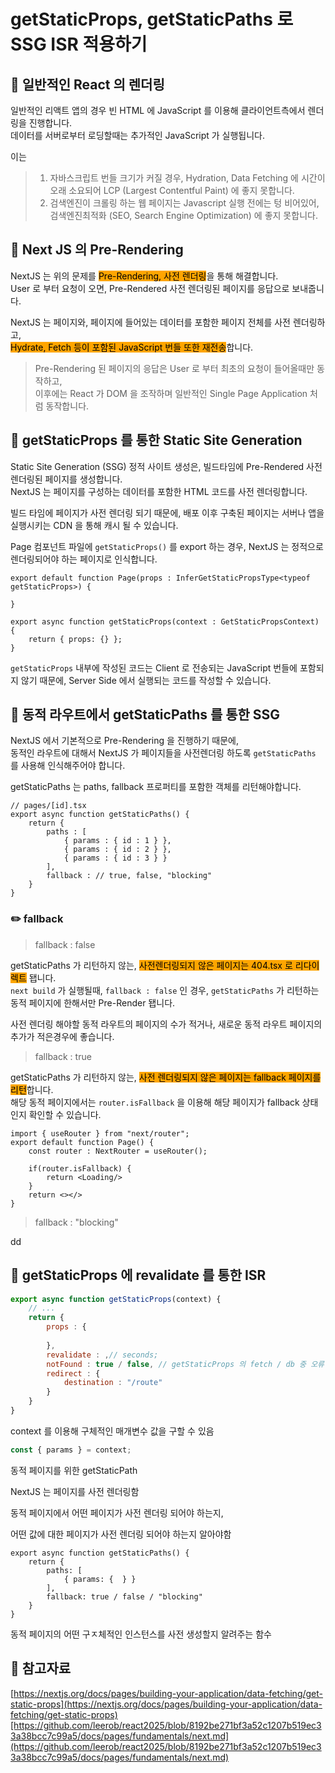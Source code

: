 # getStaticProps, getStaticPaths 로 SSG ISR 적용하기

## 📖 일반적인 React 의 렌더링

일반적인 리액트 앱의 경우 빈 HTML 에 JavaScript 를 이용해 클라이언트측에서 렌더링을 진행합니다.\
데이터를 서버로부터 로딩할때는 추가적인 JavaScript 가 실행됩니다.

이는

> 1. 자바스크립트 번들 크기가 커질 경우, Hydration, Data Fetching 에 시간이 오래 소요되어 LCP (Largest Contentful Paint) 에 좋지 못합니다.
> 2. 검색엔진이 크롤링 하는 웹 페이지는 Javascript 실행 전에는 텅 비어있어, 검색엔진최적화 (SEO, Search Engine Optimization) 에 좋지 못합니다.



## 📖 Next JS 의 Pre-Rendering

NextJS 는 위의 문제를 <mark style="background-color:orange;">Pre-Rendering, 사전 렌더링</mark>을 통해 해결합니다.\
User 로 부터 요청이 오면, Pre-Rendered 사전 렌더링된 페이지를 응답으로 보내줍니다.

NextJS 는 페이지와, 페이지에 들어있는 데이터를 포함한 페이지 전체를 사전 렌더링하고,\
<mark style="background-color:orange;">Hydrate, Fetch 등이 포함된 JavaScript 번들 또한 재전송</mark>합니다.

> Pre-Rendering 된 페이지의 응답은 User 로 부터 최초의 요청이 들어올때만 동작하고,\
> 이후에는 React 가 DOM 을 조작하며 일반적인 Single Page Application 처럼 동작합니다.



## 📖 getStaticProps 를 통한 Static Site Generation

Static Site Generation (SSG) 정적 사이트 생성은, 빌드타임에 Pre-Rendered 사전 렌더링된 페이지를 생성합니다.\
NextJS 는 페이지를 구성하는 데이터를 포함한 HTML 코드를 사전 렌더링합니다.

빌드 타임에 페이지가 사전 렌더링 되기 때문에, 배포 이후 구축된 페이지는 서버나 앱을 실행시키는 CDN 을 통해 캐시 될 수 있습니다.

Page 컴포넌트 파일에 `getStaticProps()` 를 export 하는 경우, NextJS 는 정적으로 렌더링되어야 하는 페이지로 인식합니다.

```tsx
export default function Page(props : InferGetStaticPropsType<typeof getStaticProps>) {

}

export async function getStaticProps(context : GetStaticPropsContext) {
    return { props: {} };
}
```

`getStaticProps` 내부에 작성된 코드는 Client 로 전송되는 JavaScript 번들에 포함되지 않기 때문에, Server Side 에서 실행되는 코드를 작성할 수 있습니다.



## 📖 동적 라우트에서 getStaticPaths 를 통한 SSG

NextJS 에서 기본적으로 Pre-Rendering 을 진행하기 때문에,\
동적인 라우트에 대해서 NextJS 가 페이지들을 사전렌더링 하도록 `getStaticPaths` 를 사용해 인식해주어야 합니다.

getStaticPaths 는 paths, fallback 프로퍼티를 포함한 객체를 리턴해야합니다.

```tsx
// pages/[id].tsx
export async function getStaticPaths() {
    return {
        paths : [
            { params : { id : 1 } },
            { params : { id : 2 } },
            { params : { id : 3 } }
        ],
        fallback : // true, false, "blocking"
    }
}
```

### ✏️ fallback

> fallback : false

getStaticPaths 가 리턴하지 않는, <mark style="background-color:orange;">사전렌더링되지 않은 페이지는 404.tsx 로 리다이렉트</mark> 됍니다.\
`next build` 가 실행될때, `fallback : false` 인 경우, `getStaticPaths` 가 리턴하는 동적 페이지에 한해서만 Pre-Render 됍니다.

사전 렌더링 해야할 동적 라우트의 페이지의 수가 적거나, 새로운 동적 라우트 페이지의 추가가 적은경우에 좋습니다.



> fallback : true

getStaticPaths 가 리턴하지 않는, <mark style="background-color:orange;">사전 렌더링되지 않은 페이지는 fallback 페이지를 리턴</mark>합니다.\
해당 동적 페이지에서는 `router.isFallback` 을 이용해 해당 페이지가 fallback 상태인지 확인할 수 있습니다.

```tsx
import { useRouter } from "next/router";
export default function Page() {
    const router : NextRouter = useRouter();
    
    if(router.isFallback) {
        return <Loading/>
    }
    return <></>
}
```



> fallback : "blocking"

dd



## 📖 getStaticProps 에 revalidate 를 통한 ISR



```javascript
export async function getStaticProps(context) {
    // ...
    return {
        props : {
            
        },
        revalidate : ,// seconds;
        notFound : true / false, // getStaticProps 의 fetch / db 중 오류발생시 notFound:true 리턴
        redirect : {
            destination : "/route"
        }
    }
}
```

context 를 이용해 구체적인 매개변수 값을 구할 수 있음

```javascript
const { params } = context;
```

동적 페이지를 위한 getStaticPath

NextJS 는 페이지를 사전 렌더링함

동적 페이지에서 어떤 페이지가 사전 렌더링 되어야 하는지,

어떤 값에 대한 페이지가 사전 렌더링 되어야 하는지 알아야함

```tsx
export async function getStaticPaths() {
    return {
        paths: [
            { params: {  } }
        ],
        fallback: true / false / "blocking"
    }
}
```

동적 페이지의 어떤 구ㅈ체적인 인스턴스를 사전 생성할지 알려주는 함수





## 🔗 참고자료

[https://nextjs.org/docs/pages/building-your-application/data-fetching/get-static-props](https://nextjs.org/docs/pages/building-your-application/data-fetching/get-static-props)[https://github.com/leerob/react2025/blob/8192be271bf3a52c1207b519ec33a38bcc7c99a5/docs/pages/fundamentals/next.md](https://github.com/leerob/react2025/blob/8192be271bf3a52c1207b519ec33a38bcc7c99a5/docs/pages/fundamentals/next.md)
